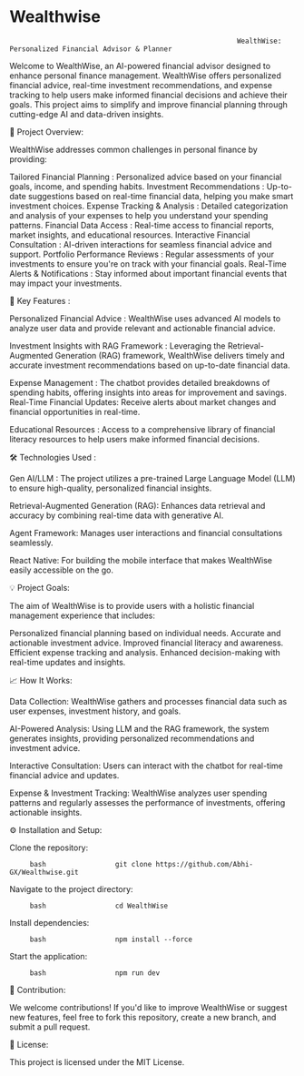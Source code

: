 ﻿# Wealthwise
                                                            WealthWise: Personalized Financial Advisor & Planner


Welcome to WealthWise, an AI-powered financial advisor designed to enhance personal finance management. WealthWise offers personalized financial advice, real-time investment recommendations, and expense tracking to help users make informed financial decisions and achieve their goals. This project aims to simplify and improve financial planning through cutting-edge AI and data-driven insights.

🚀 Project Overview:

WealthWise addresses common challenges in personal finance by providing:

Tailored Financial Planning        :  Personalized advice based on your financial goals, income, and spending habits.
Investment Recommendations         :  Up-to-date suggestions based on real-time financial data, helping you make smart investment choices.
Expense Tracking & Analysis        :  Detailed categorization and analysis of your expenses to help you understand your spending patterns.
Financial Data Access              :  Real-time access to financial reports, market insights, and educational resources.
Interactive Financial Consultation :  AI-driven interactions for seamless financial advice and support.
Portfolio Performance Reviews      :  Regular assessments of your investments to ensure you're on track with your financial goals.
Real-Time Alerts & Notifications   :  Stay informed about important financial events that may impact your investments.


🌟 Key Features   :

Personalized Financial Advice          :  WealthWise uses advanced AI models to analyze user data and provide relevant and actionable financial advice.

Investment Insights with RAG Framework : Leveraging the Retrieval-Augmented Generation (RAG) framework, WealthWise delivers timely and accurate investment 
                                         recommendations based on up-to-date financial data.

Expense Management                     : The chatbot provides detailed breakdowns of spending habits, offering insights into areas for improvement and savings.
                                         Real-Time Financial Updates: Receive alerts about market changes and financial opportunities in real-time.

Educational Resources                  : Access to a comprehensive library of financial literacy resources to help users make informed financial decisions.


🛠️ Technologies Used   :


Gen AI/LLM                     :   The project utilizes a pre-trained Large Language Model (LLM) to ensure high-quality, personalized financial insights.

Retrieval-Augmented Generation (RAG): Enhances data retrieval and accuracy by combining real-time data with generative AI.

Agent Framework: Manages user interactions and financial consultations seamlessly.

React Native: For building the mobile interface that makes WealthWise easily accessible on the go.


💡 Project Goals:


The aim of WealthWise is to provide users with a holistic financial management experience that includes:

Personalized financial planning based on individual needs.
Accurate and actionable investment advice.
Improved financial literacy and awareness.
Efficient expense tracking and analysis.
Enhanced decision-making with real-time updates and insights.


📈 How It Works:


Data Collection: WealthWise gathers and processes financial data such as user expenses, investment history, and goals.

AI-Powered Analysis: Using LLM and the RAG framework, the system generates insights, providing personalized recommendations and investment advice.

Interactive Consultation: Users can interact with the chatbot for real-time financial advice and updates.

Expense & Investment Tracking: WealthWise analyzes user spending patterns and regularly assesses the performance of investments, offering actionable insights.


⚙️ Installation and Setup:


Clone the repository:

         bash                 git clone https://github.com/Abhi-GX/Wealthwise.git

Navigate to the project directory:

         bash                 cd WealthWise

Install dependencies:

         bash                 npm install --force

Start the application:

         bash                 npm run dev


🤝 Contribution:


We welcome contributions! If you'd like to improve WealthWise or suggest new features, feel free to fork this repository, create a new branch, and submit a pull request.

📄 License:

This project is licensed under the MIT License.
